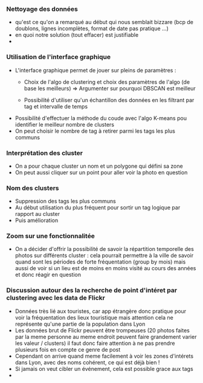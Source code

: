 

### Nettoyage des données
- qu'est ce qu'on a remarqué au début qui nous semblait bizzare (bcp de doublons, lignes incomplètes, format de date pas pratique ...)
- en quoi notre solution (tout effacer) est justifiable
- 

### Utilisation de l'interface graphique

- L'interface graphique permet de jouer sur pleins de paramètres : 
    - Choix de l'algo de clustering et choix des paramètres de l'algo (de base les meilleurs)
=> Argumenter sur pourquoi DBSCAN est meilleur

    - Possibilité d'utiliser qu'un échantillon des données en les filtrant par tag et intervalle de temps
- Possibilité d'effectuer la méthode du coude avec l'algo K-means pou identifier le meilleur nombre de clusters
- On peut choisir le nombre de tag à retirer parmi les tags les plus communs 


### Interprétation des cluster
- On a pour chaque cluster un nom et un polygone qui défini sa zone
- On peut aussi cliquer sur un point pour aller voir la photo en question

### Nom des clusters
- Suppression des tags les plus communs
- Au début utilisation du plus fréquent pour sortir un tag logique par rapport au cluster
- Puis amélioration 

### Zoom sur une fonctionnalitée
- On a décider d'offrir la possibilité de savoir la répartition temporelle des photos sur différents cluster : cela pourrait permettre à la ville de savoir quand sont les périodes de forte fréquentation (group by mois) mais aussi de voir si un lieu est de moins en moins visité au cours des années et donc réagir en question 


### Discussion autour des la recherche de point d'intéret par clustering avec les data de Flickr
- Données très lié aux touristes, car app étrangère donc pratique pour voir la fréquentation des lieux touristique mais attention cela ne représente qu'une partie de la population dans Lyon
- Les données brut de Flickr peuvent être trompeuses (20 photos faites par la meme personne au meme endroit peuvent faire grandement varier les valeur / clusters) il faut donc faire attention à ne pas prendre plusieurs fois en compte ce genre de post
- Cependant on arrive quand meme facilement à voir les zones d'intérets dans Lyon, avec des noms cohérent, ce qui est déjà bien !
- Si jamais on veut cibler un événement, cela est possible grace aux tags
- 
